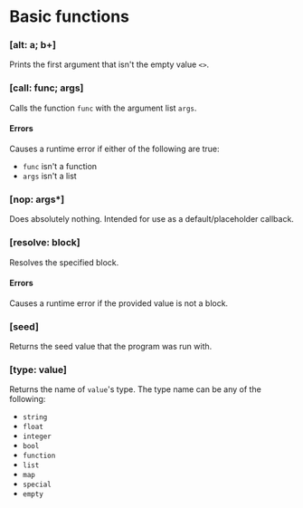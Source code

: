 # Basic functions

### [alt: a; b+]

Prints the first argument that isn't the empty value `<>`.

### [call: func; args]

Calls the function `func` with the argument list `args`.

#### Errors

Causes a runtime error if either of the following are true:
* `func` isn't a function
* `args` isn't a list

### [nop: args*]

Does absolutely nothing. Intended for use as a default/placeholder callback.

### [resolve: block]

Resolves the specified block.

#### Errors

Causes a runtime error if the provided value is not a block.

### [seed]

Returns the seed value that the program was run with.

### [type: value]

Returns the name of `value`'s type. The type name can be any of the following:

* `string`
* `float`
* `integer`
* `bool`
* `function`
* `list`
* `map`
* `special`
* `empty`